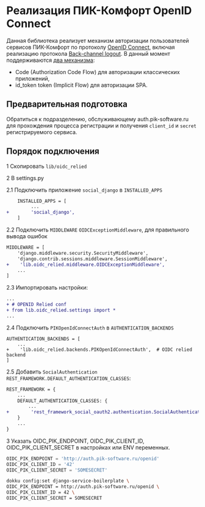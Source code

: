 # Реализация ПИК-Комфорт OpenID Connect

Данная библиотека реализует механизм авторизации пользователей сервисов
ПИК-Комфорт по протоколу [OpenID Connect](http://openid.net/developers/specs/), 
включая реализацию протокола 
[Back-channel logout](http://openid.net/specs/openid-connect-backchannel-1_0.html). 
В данный момент поддерживаются 
[два механизма](http://openid.net/specs/oauth-v2-multiple-response-types-1_0.html):

- Code (Authorization Code Flow) для авторизации классических приложений,
- id_token token (Implicit Flow) для авторизации SPA.


## Предварительная подготовка

Обратиться к подразделению, обслуживающему auth.pik-software.ru для
прохождения процесса регистрации и получения `client_id` и `secret`
регистрируемого сервиса.


## Порядок подключения

1 Скопировать `lib/oidc_relied`

2 В settings.py

2.1 Подключить приложение `social_django` в `INSTALLED_APPS`

```patch
    INSTALLED_APPS = [
         ...
+        'social_django',
    ]
```

2.2  Подключить `MIDDLEWARE` `OIDCExceptionMiddleware`, для правильного вывода
ошибок

```patch
MIDDLEWARE = [
    'django.middleware.security.SecurityMiddleware',
    'django.contrib.sessions.middleware.SessionMiddleware',
+    'lib.oidc_relied.middleware.OIDCExceptionMiddleware',
    ...
]
```

2.3 Импортировать настройки:

```patch
...
+ # OPENID Relied conf
+ from lib.oidc_relied.settings import *
...
```

2.4 Подключить `PIKOpenIdConnectAuth` в `AUTHENTICATION_BACKENDS`


```
AUTHENTICATION_BACKENDS = [
    ...
+    'lib.oidc_relied.backends.PIKOpenIdConnectAuth',  # OIDC relied backend
]
```

2.5 Добавить `SocialAuthentication` `REST_FRAMEWORK.DEFAULT_AUTHENTICATION_CLASSES`:

```patch
REST_FRAMEWORK = {
    ...
    DEFAULT_AUTHENTICATION_CLASSES: {
        ...
+        'rest_framework_social_oauth2.authentication.SocialAuthentication',
    }
    ...
}
```

3 Указать OIDC_PIK_ENDPOINT, OIDC_PIK_CLIENT_ID, OIDC_PIK_CLIENT_SECRET в
настройках или ENV переменных.

```python
OIDC_PIK_ENDPOINT = 'http://auth.pik-software.ru/openid'
OIDC_PIK_CLIENT_ID = '42'
OIDC_PIK_CLIENT_SECRET = 'SOMESECRET'
```

```bash
dokku config:set django-service-boilerplate \
OIDC_PIK_ENDPOINT = http://auth.pik-software.ru/openid \
OIDC_PIK_CLIENT_ID = 42 \
OIDC_PIK_CLIENT_SECRET = SOMESECRET
```
